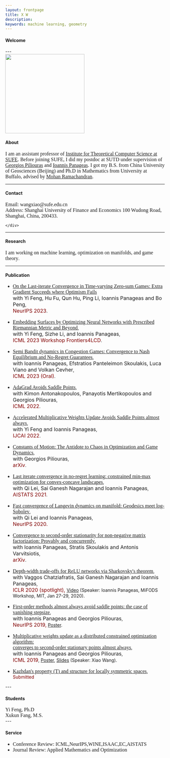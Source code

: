 ```yaml
---
layout: frontpage
title: X W
description:   
keywords: machine learning, geometry
---
```

  <div class="welcome">
        <h4><a name="Welcome"></a><!--<img src="../assets/webpage.jpg" width="150" height="200">--> Welcome</h4>
        </div>
---    

  <div class="container1">
        <img src="../assets/WechatIMG22321.jpg" width="250" height="250">
  <h4>About</h4>
    <font size="3" face="Georgia">I am an assistant professor of <a href="http://itcs.shufe.edu.cn/">Institute for Theoretical Computer Science at SUFE</a>. Before joining SUFE, I did my postdoc at SUTD under supervision of <a href="https://people.sutd.edu.sg/~georgios/">Georgios Piliouras</a> and <a href="https://panageas.github.io/">Ioannis Panageas</a>.  I got my B.S. from China University of Geosciences (Beijing) and Ph.D in Mathematics from University at Buffalo, advised by <a href="http://www.buffalo.edu/cas/math/people/faculty/ramachandran.html">Mohan Ramachandran</a>.
        </font>
   
</div>

---
<div class="contact">
    <h4>Contact</h4>
    <font size="3" face="Georgia">
    Email: wangxiao@sufe.edu.cn<br/>
    Address: Shanghai University of Finance and Economics
100 Wudong Road, Shanghai, China, 200433.
        </font>

    </div>

---
<div class="container2">
<h4><a name="Research interests"></a>Research</h4>
    <font size="3" face="Georgia">I am working on machine learning, optimization on manifolds, and game theory</font>.
<!--
<ul><font size="3" face="Georgia">
    <li>Machine Learning</li>
    <li>Optimization</li>
    <li>Game Theory</li>
    <li>Differential Geometry</li>
    </font>
</ul>
-->
</div>
<!--
#<h4><a name="Education"></a>Education & Work</h4>
#<ul>
#   <li>Postdoc Research Fellow, Singapore University of Technology and Design, PI: Georgios Piliouras<br/>
#   02/2018-Present</li>
# <li>Instructor of Math Department, University at Buffalo, SUNY<br/> 
#    08/2014-08/2017</li>
#<li>Ph.D in Mathematics, University at Buffalo, SUNY, 2010-2017<br/>
#   <ul>
#       <li>Subject: Differential Geometry, Locally Symmetric Spaces</li>
#       <li>Advisor: Mohan Ramachandran</li>
#       <li>Dissertation: Complex hyperbolic manifolds and structure of exotic hyperbolic manifolds</li>
#   </ul></li>
#<li>B.S. in Geophysics, China University of Geosciences, 2005-2009</li>
#</ul>
-->
    
---
<h4><a name="Publications"></a>Publication</h4>
<ul>
  <li><font size="3" face="Georgia"> <a href="https://arxiv.org/pdf/2310.02604.pdf">On the Last-iterate Convergence in Time-varying Zero-sum Games: Extra Gradient Succeeds where Optimism Fails</a></font>
    <br/><font size="3">with Yi Feng, Hu Fu, Qun Hu, Ping Li, Ioannis Panageas and Bo Peng</font>,
    <br/><font size="3" color="maroon">NeurIPS 2023</font>.
  </li>
  <br/>
   <li><font size="3" face="Georgia"> <a href="https://openreview.net/pdf?id=d7RVnbohqf">Embedding Surfaces by Optimizing Neural Networks with Prescribed Riemannian Metric and Beyond</a></font>,
     <br/><font size="3">with Yi Feng, Sizhe Li, and Ioannis Panageas</font>,
        <br/> <font size="3" color="maroon">ICML 2023 Workshop Frontiers4LCD</font>. 
    </li>
  <br/>
   <li><font size="3" face="Georgia"> <a href="https://arxiv.org/abs/2306.15543">Semi Bandit dynamics in Congestion Games: Convergence to Nash Equilibrium and No-Regret Guarantees</a></font>,
     <br/><font size="3">with Ioannis Panageas, Efstratios Panteleimon Skoulakis, Luca Viano and Volkan Cevher</font>,
        <br/> <font size="3" color="maroon">ICML 2023 (Oral)</font>. 
    </li>
  <br/>
  <li><font size="3" face="Georgia"><a href="assets/AdaGrad_Saddles.pdf">AdaGrad Avoids Saddle Points</a></font>,  
     <br/><font size="3">with Kimon Antonakopoulos, Panayotis Mertikopoulos and Georgios Piliouras</font>,
        <br/> <font size="3" color="maroon">ICML 2022</font>. 
    </li>
  <br/>
  <li> <font size="3" face="Georgia"> <a href="https://arxiv.org/abs/2204.11407">Accelerated Multiplicative Weights Update Avoids Saddle Points almost always</a></font>,
    <br/> <font size="3">with Yi Feng and Ioannis Panageas</font>,
    <br/> <font size="3" color="maroon">IJCAI 2022</font>.
    </li>
  <br/>
  <li> <font size="3" face="Georgia"> <a href="https://arxiv.org/abs/2109.03974">Constants of Motion: The Antidote to Chaos in Optimization and Game Dynamics</a></font>,
    <br/> <font size="3">with Georgios Piliouras</font>,
    <br/> <font size="3" color="maroon">arXiv</font>.
    </li>
  <br/>
  <li> <font size="3" face="Georgia"> <a href="https://arxiv.org/abs/2002.06768">Last iterate convergence in no-regret learning: constrained min-max optimization for convex-concave landscapes</a></font>,
        <br/> <font size="3">with Qi Lei, Sai Ganesh Nagarajan and Ioannis Panageas</font>,
        <br/> <font size="3" color="maroon">AISTATS 2021</font>.
    </li>
    <br/>
    <li> <font size="3" face="Georgia"> <a href="https://arxiv.org/abs/2010.05263">Fast convergence of Langevin dynamics on manifold: Geodesics meet log-Sobolev</a></font>,
      <br/> <font size="3">with Qi Lei and Ioannis Panageas</font>,
      <br/> <font size="3" color="maroon">NeurIPS 2020.</font>
     </li>
  <br/>
    <li> <font size="3" face="Georgia"> <a href="https://arxiv.org/abs/2002.11323">Convergence to second-order stationarity for non-negative matrix factorization: Provably and concurrently</a></font>,
      <br/> <font size="3">with Ioannis Panageas, Stratis Skoulakis and Antonis Varvitsiotis</font>,
      <br/> <font size="3" color="maroon">arXiv</font>.
     </li> 
  <br/>
    <li> <font size="3" face="Georgia"><a href="https://arxiv.org/abs/1912.04378">Depth-width trade-offs for ReLU networks via Sharkovsky's theorem</a></font>, 
        <br/> <font size="3">with Vaggos Chatziafratis, Sai Ganesh Nagarajan and Ioannis Panageas</font>,
        <br/> <font size="3" color="maroon">ICLR 2020 (spotlight), </font> <!--<a href="https://arxiv.org/abs/1912.04378">arXiv</a>,--> <a href="https://www.youtube.com/watch?v=HNQ204BmOQ8">Video</a> (Speaker: Ioannis Panageas, MiFODS Workshop, MIT, Jan 27-29, 2020).
    </li>
    <br/>
   <li> <font size="3" face="Georgia"><a href="http://arxiv.org/abs/1906.07772">First-order methods almost always avoid saddle points: the case of vanishing stepsize</a></font>, 
       <br/> <font size="3">with Ioannis Panageas and Georgios Piliouras</font>,
       <br/> <font size="3" color="maroon">NeurIPS 2019,</font> <!--<a href="http://arxiv.org/abs/1906.07772">arXiv</a>,--> <a href="https://www.dropbox.com/s/y25vze12a2lpivv/NIPS19_poster.pdf?dl=0">Poster</a>.
    </li>
    <br/>
   <li> <font size="3" face="Georgia"><a href="http://arxiv.org/abs/1810.05355">Multiplicative weights update as a distributed constrained optimization algorithm: <br/> converges to second-order stationary points almost always</a></font>, 
       <br/><font size="3">with Ioannis Panageas and Georgios Piliouras</font>,
       <br/> <font size="3" color="maroon">ICML 2019</font>, <!--<a href="http://arxiv.org/abs/1810.05355">arXiv</a>,--> <a href="https://www.dropbox.com/s/qs9nr6pgycnboy7/poster_ICML_xiao2.pdf?dl=0">Poster</a>, <a href="https://www.dropbox.com/s/fh9j5scf2kaofca/main%20copy.pdf?dl=0">Slides</a> (Speaker: Xiao Wang).
    </li>
    <br/>
    <li><font size="3" face="Georgia"><a href="assets/main.pdf">Kazhdan's property (T) and structure for locally symmetric spaces</a></font>, 
        <br/> <font color="maroon">Submitted </font> 
    </li>
</ul>   
---
<!--
<h4><a name="Working & Submitted"></a>Working & Submitted</h4>
   1. Kazhdan's property (T) and structure for locally symmetric spaces [PDF]({{ BASE_PATH }}/assets/main.pdf)
-->
<div class="container3">
<h4><a name="Students"></a>Students</h4>
<font size="3" face="Georgia">Yi Feng, Ph.D</font>
  <br/>
  <font size="3" face="Georgia">Xukun Fang, M.S.</font>
  </div>
---

<div class="container">
    <!--
    <h4><a name="News"></a>News</h4>
    <ul>
        <li>"Geometry, topology and game theory", Research Jam, SUTD, 09/25/2019</li>
        <li>"First-order methods almost always avoid saddle points: the case of vanishing stepsize",<br/> with Ioannis Panageas and Georgios Piliouras,<br/> accepted in NeurIPS 2019</li>
        <li>"Multiplicative weights updates as a distributed constrained optimization algorithm: converges to second-order stationary points almost always",<br/>with Ioannis Panageas and Georgios Piliouras,<br/> accepted in ICML 2019</li>
    </ul>
    -->
            
   <h4><a name="Service"></a>Service</h4>
    <ul>
        <li><font size="3" face="Georgia">Conference Review: ICML,NeurIPS,WINE,ISAAC,EC,AISTATS</font></li>
        <li><font size="3" face="Georgia">Journal Review: Applied Mathematics and Optimization</font></li> 
    </ul>

</div>


